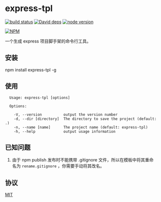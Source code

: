 # express-tpl

[![build status][travis-image]][travis-url]
[![David deps][david-image]][david-url]
[![node version][node-image]][node-url]

[npm-url]: https://npmjs.org/package/express-tpl
[travis-image]: https://img.shields.io/travis/yunnysunny/express-tpl.svg?style=flat-square
[travis-url]: https://travis-ci.com/yunnysunny/express-tpl
[david-image]: https://img.shields.io/david/yunnysunny/express-tpl.svg?style=flat-square
[david-url]: https://david-dm.org/yunnysunny/express-tpl
[node-image]: https://img.shields.io/badge/node.js-%3E=_6-green.svg?style=flat-square
[node-url]: http://nodejs.org/download/

[![NPM](https://nodei.co/npm/express-tpl.png?downloads=true)](https://nodei.co/npm/node-express-tpl/)  

一个生成 express 项目脚手架的命令行工具。

## 安装

npm install express-tpl -g

## 使用

```
  Usage: express-tpl [options]

  Options:

    -V, --version          output the version number
    -d, --dir [directory]  The directory to save the project (default: .)
    -n, --name [name]      The project name (default: express-tpl)
    -h, --help             output usage information
```
## 已知问题

1. 由于 npm publish 发布时不能携带 .gitignore 文件，所以在模板中将其重命名为 `rename.gitignore` ，你需要手动将其改名。

## 协议

[MIT](LICENSE)
